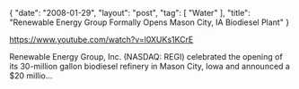 {
   "date": "2008-01-29",
   "layout": "post",
   "tag": [
      "Water"
   ],
   "title": "Renewable Energy Group Formally Opens Mason City, IA Biodiesel Plant"
}

https://www.youtube.com/watch?v=l0XUKs1KCrE  

Renewable Energy Group, Inc. (NASDAQ: REGI) celebrated the opening of its 30-million gallon biodiesel refinery in Mason City, Iowa and announced a $20 millio...